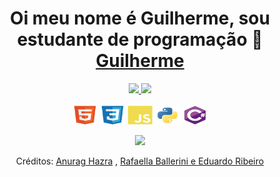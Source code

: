 <div>
  
  <h1 align="center">
    Oi meu nome é Guilherme, sou estudante de programação 👋 
    <a href="https://www.linkedin.com/in/guilherme-assun%C3%A7%C3%A3o-aa20a4164/">Guilherme </a>
  </h1>
  <!--
  <p align="center"> 
    Atualmente estou desenvolvendo projetos em diversas linguagens de programação                          
  </p> 
</div>
-->
<div align="center">
  <a href="https://github.com/GuilhermeXA">
    <img height="150em" src="https://github-readme-stats.vercel.app/api?username=GuilhermeXA&count_private=true&include_all_commits=true&show_icons=true&theme=default&hide_border=false&show_owner=true"/>
    <img height="150em" src="https://github-readme-stats.vercel.app/api/top-langs/?username=GuilhermeXA&theme=default&hide_border=false&&layout=compact"/>
  </a>
</div>
<div align="center" valign="top"><br>
  <img align="center" alt="HTML" height="30" width="40" src="https://raw.githubusercontent.com/devicons/devicon/master/icons/html5/html5-original.svg">
  <img align="center" alt="CSS" height="30" width="40" src="https://raw.githubusercontent.com/devicons/devicon/master/icons/css3/css3-original.svg">
  <img align="center" alt="Js" height="30" width="40" src="https://raw.githubusercontent.com/devicons/devicon/master/icons/javascript/javascript-plain.svg">
  <img align="center" alt="Py" height="30" width="40" src="https://raw.githubusercontent.com/devicons/devicon/master/icons/python/python-original.svg">
  <img align="center" alt="Csharp" height="30" width="40" src="https://raw.githubusercontent.com/devicons/devicon/master/icons/csharp/csharp-original.svg">
</div>
<br>
<div align="center">
  <a href="https://www.linkedin.com/in/guilherme-assun%C3%A7%C3%A3o-aa20a4164/" target="_blank"><img src="https://img.shields.io/badge/-LinkedIn-%230077B5?style=for-the-badge&logo=linkedin&logoColor=white" target="_blank"></a> 
</div>
<!--
<div align="center">
  ![Snake animation](https://github.com/danielbped/danielbped/blob/output/github-contribution-grid-snake.svg)
</div>
-->
<div align="center">
  <p>Créditos: <a href="https://github.com/anuraghazra/github-readme-stats">Anurag Hazra</a> , <a href="https://github.com/rafaballerini">Rafaella Ballerini e <a href="https://github.com/duribeiro">Eduardo Ribeiro</a></p>
</div>
